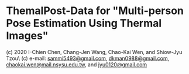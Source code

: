 # ThemalPost-Data for "Multi-person Pose Estimation Using Thermal Images"
(c) 2020 I-Chien Chen, Chang-Jen Wang, Chao-Kai Wen, and Shiow-Jyu Tzou\\
(c) e-mail: sammi5493@gmail.com, dkman0988@gmail.com, chaokai.wen@mail.nsysu.edu.tw, and jyu0120@gmail.com

